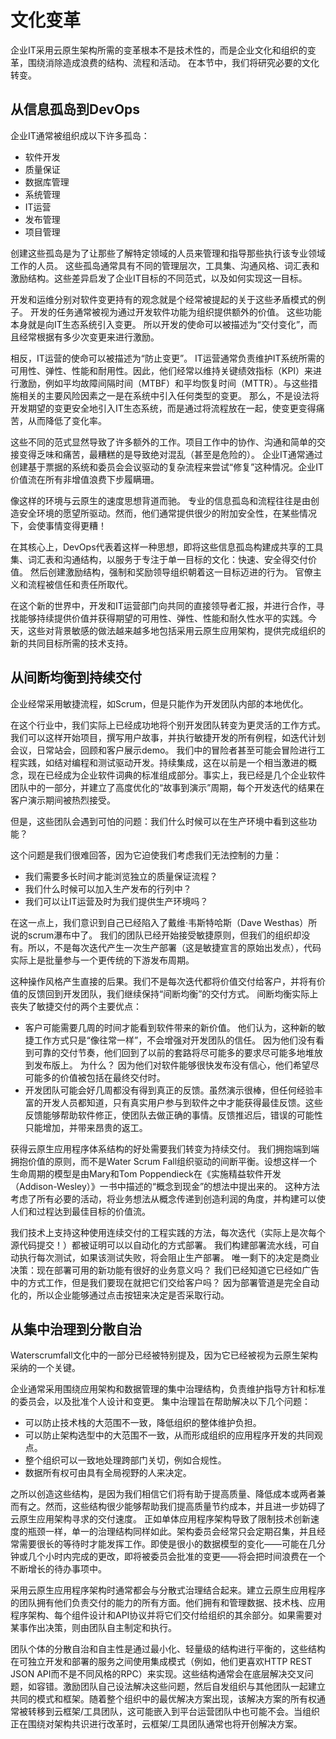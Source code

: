# 文化变革

企业IT采用云原生架构所需的变革根本不是技术性的，而是企业文化和组织的变革，围绕消除造成浪费的结构、流程和活动。 在本节中，我们将研究必要的文化转变。

## 从信息孤岛到DevOps

企业IT通常被组织成以下许多孤岛：

- 软件开发
- 质量保证
- 数据库管理
- 系统管理
- IT运营
- 发布管理
- 项目管理

创建这些孤岛是为了让那些了解特定领域的人员来管理和指导那些执行该专业领域工作的人员。 这些孤岛通常具有不同的管理层次，工具集、沟通风格、词汇表和激励结构。这些差异启发了企业IT目标的不同范式，以及如何实现这一目标。

开发和运维分别对软件变更持有的观念就是个经常被提起的关于这些矛盾模式的例子。 开发的任务通常被视为通过开发软件功能为组织提供额外的价值。 这些功能本身就是向IT生态系统引入变更。 所以开发的使命可以被描述为“交付变化”，而且经常根据有多少次变更来进行激励。

相反，IT运营的使命可以被描述为“防止变更”。 IT运营通常负责维护IT系统所需的可用性、弹性、性能和耐用性。因此，他们经常以维持关键绩效指标（KPI）来进行激励，例如平均故障间隔时间（MTBF）和平均恢复时间（MTTR）。与这些措施相关的主要风险因素之一是在系统中引入任何类型的变更。 那么，不是设法将开发期望的变更安全地引入IT生态系统，而是通过将流程放在一起，使变更变得痛苦，从而降低了变化率。

这些不同的范式显然导致了许多额外的工作。项目工作中的协作、沟通和简单的交接变得乏味和痛苦，最糟糕的是导致绝对混乱（甚至是危险的）。 企业IT通常通过创建基于票据的系统和委员会会议驱动的复杂流程来尝试“修复”这种情况。企业IT价值流在所有非增值浪费下步履瞒珊。

像这样的环境与云原生的速度思想背道而驰。 专业的信息孤岛和流程往往是由创造安全环境的愿望所驱动。然而，他们通常提供很少的附加安全性，在某些情况下，会使事情变得更糟！

在其核心上，DevOps代表着这样一种思想，即将这些信息孤岛构建成共享的工具集、词汇表和沟通结构，以服务于专注于单一目标的文化：快速、安全得交付价值。 然后创建激励结构，强制和奖励领导组织朝着这一目标迈进的行为。 官僚主义和流程被信任和责任所取代。

在这个新的世界中，开发和IT运营部门向共同的直接领导者汇报，并进行合作，寻找能够持续提供价值并获得期望的可用性、弹性、性能和耐久性水平的实践。今天，这些对背景敏感的做法越来越多地包括采用云原生应用架构，提供完成组织的新的共同目标所需的技术支持。

## 从间断均衡到持续交付

企业经常采用敏捷流程，如Scrum，但是只能作为开发团队内部的本地优化。

在这个行业中，我们实际上已经成功地将个别开发团队转变为更灵活的工作方式。 我们可以这样开始项目，撰写用户故事，并执行敏捷开发的所有例程，如迭代计划会议，日常站会，回顾和客户展示demo。 我们中的冒险者甚至可能会冒险进行工程实践，如结对编程和测试驱动开发。持续集成，这在以前是一个相当激进的概念，现在已经成为企业软件词典的标准组成部分。事实上，我已经是几个企业软件团队中的一部分，并建立了高度优化的“故事到演示”周期，每个开发迭代的结果在客户演示期间被热烈接受。

但是，这些团队会遇到可怕的问题：我们什么时候可以在生产环境中看到这些功能？

这个问题是我们很难回答，因为它迫使我们考虑我们无法控制的力量：

- 我们需要多长时间才能浏览独立的质量保证流程？
- 我们什么时候可以加入生产发布的行列中？
- 我们可以让IT运营及时为我们提供生产环境吗？

在这一点上，我们意识到自己已经陷入了戴维·韦斯特哈斯（Dave Westhas）所说的scrum瀑布中了。 我们的团队已经开始接受敏捷原则，但我们的组织却没有。所以，不是每次迭代产生一次生产部署（这是敏捷宣言的原始出发点），代码实际上是批量参与一个更传统的下游发布周期。

这种操作风格产生直接的后果。我们不是每次迭代都将价值交付给客户，并将有价值的反馈回到开发团队，我们继续保持“间断均衡”的交付方式。 间断均衡实际上丧失了敏捷交付的两个主要优点：

- 客户可能需要几周的时间才能看到软件带来的新价值。 他们认为，这种新的敏捷工作方式只是“像往常一样”，不会增强对开发团队的信任。 因为他们没有看到可靠的交付节奏，他们回到了以前的套路将尽可能多的要求尽可能多地堆放到发布版上。 为什么？ 因为他们对软件能够很快发布没有信心，他们希望尽可能多的价值被包括在最终交付时。
- 开发团队可能会好几周都没有得到真正的反馈。虽然演示很棒，但任何经验丰富的开发人员都知道，只有真实用户参与到软件之中才能获得最佳反馈。这些反馈能够帮助软件修正，使团队去做正确的事情。反馈推迟后，错误的可能性只能增加，并带来昂贵的返工。

获得云原生应用程序体系结构的好处需要我们转变为持续交付。 我们拥抱端到端拥抱价值的原则，而不是Water Scrum Fall组织驱动的间断平衡。设想这样一个生命周期的模型是由Mary和Tom Poppendieck在《实施精益软件开发（Addison-Wesley）》一书中描述的“概念到现金”的想法中提出来的。 这种方法考虑了所有必要的活动，将业务想法从概念传递到创造利润的角度，并构建可以使人们和过程达到最佳目标的价值流。

我们技术上支持这种使用连续交付的工程实践的方法，每次迭代（实际上是次每个源代码提交！）都被证明可以以自动化的方式部署。 我们构建部署流水线，可自动执行每次测试，如果该测试失败，将会阻止生产部署。 唯一剩下的决定是商业决策：现在部署可用的新功能有很好的业务意义吗？ 我们已经知道它已经如广告中的方式工作，但是我们要现在就把它们交给客户吗？ 因为部署管道是完全自动化的，所以企业能够通过点击按钮来决定是否采取行动。

## 从集中治理到分散自治

Waterscrumfall文化中的一部分已经被特别提及，因为它已经被视为云原生架构采纳的一个关键。

企业通常采用围绕应用架构和数据管理的集中治理结构，负责维护指导方针和标准的委员会，以及批准个人设计和变更。 集中治理旨在帮助解决以下几个问题：

-    可以防止技术栈的大范围不一致，降低组织的整体维护负担。
-    可以防止架构选型中的大范围不一致，从而形成组织的应用程序开发的共同观点。
-    整个组织可以一致地处理跨部门关切，例如合规性。
-    数据所有权可由具有全局视野的人来决定。

之所以创造这些结构，是因为我们相信它们将有助于提高质量、降低成本或两者兼而有之。然而，这些结构很少能够帮助我们提高质量节约成本，并且进一步妨碍了云原生应用架构寻求的交付速度。 正如单体应用程序架构导致了限制技术创新速度的瓶颈一样，单一的治理结构同样如此。架构委员会经常只会定期召集，并且经常需要很长的等待时才能发挥工作。即使是很小的数据模型的变化——可能在几分钟或几个小时内完成的更改，即将被委员会批准的变更——将会把时间浪费在一个不断增长的待办事项中。

采用云原生应用程序架构时通常都会与分散式治理结合起来。建立云原生应用程序的团队拥有他们负责交付的能力的所有方面。他们拥有和管理数据、技术栈、应用程序架构、每个组件设计和API协议并将它们交付给组织的其余部分。如果需要对某事作出决策，则由团队自主制定和执行。

团队个体的分散自治和自主性是通过最小化、轻量级的结构进行平衡的，这些结构在可独立开发和部署的服务之间使用集成模式（例如，他们更喜欢HTTP REST JSON API而不是不同风格的RPC）来实现。这些结构通常会在底层解决交叉问题，如容错。激励团队自己设法解决这些问题，然后自发组织与其他团队一起建立共同的模式和框架。随着整个组织中的最优解决方案出现，该解决方案的所有权通常被转移到云框架/工具团队，这可能嵌入到平台运营团队中也可能不会。当组织正在围绕对架构共识进行改革时，云框架/工具团队通常也将开创解决方案。